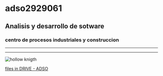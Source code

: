 # adso2929061

## Analisis y desarrollo de sotware

### centro de procesos industriales y construccion
___
---
![hollow knigth](https://tinyurl.com/4t3shune)

[files in DRIVE - ADSO](pttps://tinyurl.com4657t2vw)

